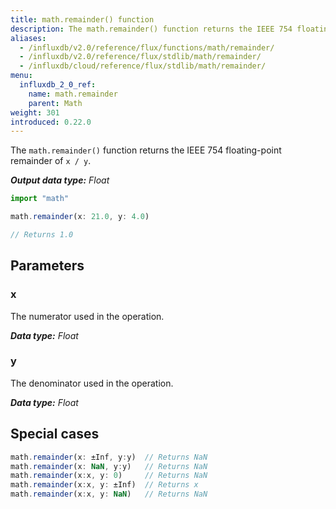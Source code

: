 ```yaml
---
title: math.remainder() function
description: The math.remainder() function returns the IEEE 754 floating-point remainder of `x / y`.
aliases:
  - /influxdb/v2.0/reference/flux/functions/math/remainder/
  - /influxdb/v2.0/reference/flux/stdlib/math/remainder/
  - /influxdb/cloud/reference/flux/stdlib/math/remainder/
menu:
  influxdb_2_0_ref:
    name: math.remainder
    parent: Math
weight: 301
introduced: 0.22.0
---
```


The `math.remainder()` function returns the IEEE 754 floating-point remainder of `x / y`.

_**Output data type:** Float_

```js
import "math"

math.remainder(x: 21.0, y: 4.0)

// Returns 1.0
```

## Parameters

### x
The numerator used in the operation.

_**Data type:** Float_

### y
The denominator used in the operation.

_**Data type:** Float_

## Special cases
```js
math.remainder(x: ±Inf, y:y)  // Returns NaN
math.remainder(x: NaN, y:y)   // Returns NaN
math.remainder(x:x, y: 0)     // Returns NaN
math.remainder(x:x, y: ±Inf)  // Returns x
math.remainder(x:x, y: NaN)   // Returns NaN
```
